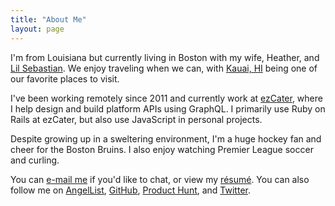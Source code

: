 ```yaml
---
title: "About Me"
layout: page
---
```


I'm from Louisiana but currently living in Boston with my wife, Heather, and
[Lil Sebastian][]. We enjoy traveling when we can, with [Kauai, HI][] being one
of our favorite places to visit.

I've been working remotely since 2011 and currently work at [ezCater][], where I
help design and build platform APIs using GraphQL. I primarily use Ruby on Rails
at ezCater, but also use JavaScript in personal projects.

Despite growing up in a sweltering environment, I'm a huge hockey fan and cheer
for the Boston Bruins. I also enjoy watching Premier League soccer and curling.

You can [e-mail me][] if you'd like to chat, or view my [résumé][]. You can also
follow me on [AngelList][], [GitHub][], [Product Hunt][], and [Twitter][].

[AngelList]: https://angel.co/u/tristan-dunn
[ezCater]: https://ezcater.com
[GitHub]: https://github.com/tristandunn
[e-mail me]: mailto:hello@tristandunn.com
[Kauai, HI]: https://www.instagram.com/p/BZNJtlClo_K/
[Lil Sebastian]: https://instagram.com/lilsebastipoo
[Product Hunt]: https://www.producthunt.com/@tristandunn
[résumé]: /resume/
[Twitter]: https://twitter.com/tristandunn
